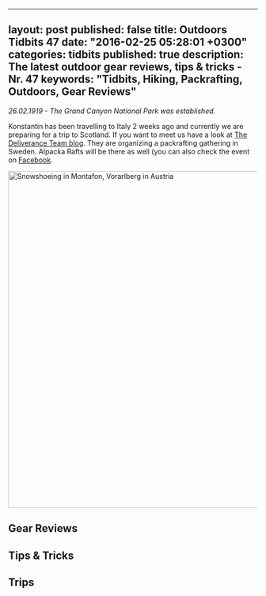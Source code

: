 
---
layout: post
published: false
title: Outdoors Tidbits 47
date: "2016-02-25 05:28:01 +0300"
categories: tidbits
published: true
description: The latest outdoor gear reviews, tips & tricks - Nr. 47
keywords: "Tidbits, Hiking, Packrafting, Outdoors, Gear Reviews"
---


*26.02.1919 - The Grand Canyon National Park was established.*

Konstantin has been travelling to Italy 2 weeks ago and currently we are preparing for a trip to Scotland. If you want to meet us have a look at <a href="http://deliveranceteam.outdrr.com/information-angaende-swedish-packraft-round-up-2016/">The Deliverance Team blog</a>. They are organizing a packrafting gathering in Sweden. Alpacka Rafts will be there as well (you can also check the event on <a href="https://www.facebook.com/events/501436800038543/permalink/501710246677865/">Facebook</a>.

<a data-flickr-embed="true"  href="https://www.flickr.com/photos/90204224@N07/24251111034/in/dateposted-public/" title="Snowshoeing in Montafon, Vorarlberg in Austria"><img src="https://farm2.staticflickr.com/1444/24251111034_c22cba2bd2_b.jpg" width="1024" height="681" alt="Snowshoeing in Montafon, Vorarlberg in Austria"></a><script async src="//embedr.flickr.com/assets/client-code.js" charset="utf-8"></script>
<!--more-->

## Gear Reviews

## Tips & Tricks

## Trips
